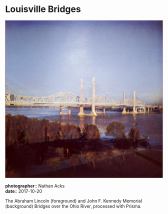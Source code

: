 # Louisville Bridges

![A photograph of a brutalist suspension bridge of white steel and concrete pylons crossing the Ohio River, processed to look like an oil painting](assets/2017-10-20-louisville-bridges.webp)

**photographer**:: Nathan Acks  
**date**:: 2017-10-20

The Abraham Lincoln (foreground) and John F. Kennedy Memorial (background) Bridges over the Ohio River, processed with Prisma.
